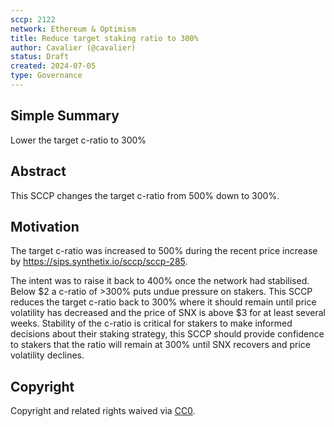 ```yaml
---
sccp: 2122
network: Ethereum & Optimism
title: Reduce target staking ratio to 300%
author: Cavalier (@cavalier)
status: Draft
created: 2024-07-05
type: Governance
---
```


<!--You can leave these HTML comments in your merged SCCP and delete the visible duplicate text guides, they will not appear and may be helpful to refer to if you edit it again. This is the suggested template for new SCCPs. Note that an SCCP number will be assigned by an editor. When opening a pull request to submit your SCCP, please use an abbreviated title in the filename, `sccp-draft_title_abbrev.md`. The title should be 44 characters or less.-->

## Simple Summary

<!--"If you can't explain it simply, you don't understand it well enough." Provide a simplified and layman-accessible explanation of the SCCP.-->

Lower the target c-ratio to 300%

## Abstract

<!--A short (~200 word) description of the variable change proposed.-->

This SCCP changes the target c-ratio from 500% down to 300%.

## Motivation

<!--The motivation is critical for SCCPs that want to update variables within Synthetix. It should clearly explain why the existing variable is not incentive aligned. SCCP submissions without sufficient motivation may be rejected outright.-->

The target c-ratio was increased to 500% during the recent price increase by https://sips.synthetix.io/sccp/sccp-285. 

The intent was to raise it back to 400% once the network had stabilised. Below $2 a c-ratio of >300% puts undue pressure on stakers. This SCCP reduces the target c-ratio back to 300% where it should remain until price volatility has decreased and the price of SNX is above $3 for at least several weeks. Stability of the c-ratio is critical for stakers to make informed decisions about their staking strategy, this SCCP should provide confidence to stakers that the ratio will remain at 300% until SNX recovers and price volatility declines.

## Copyright

Copyright and related rights waived via [CC0](https://creativecommons.org/publicdomain/zero/1.0/).
